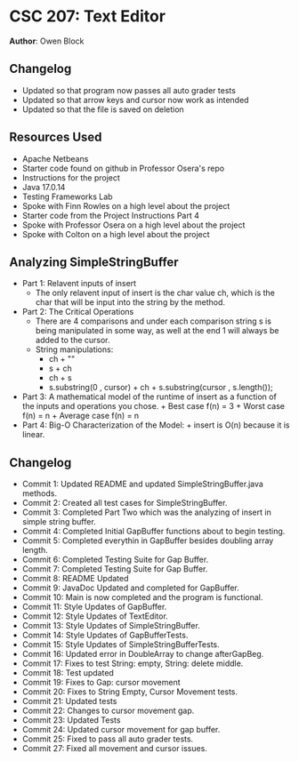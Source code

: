 # CSC 207: Text Editor

**Author**: Owen Block

## Changelog

+ Updated so that program now passes all auto grader tests
+ Updated so that arrow keys and cursor now work as intended
+ Updated so that the file is saved on deletion

## Resources Used

+ Apache Netbeans
+ Starter code found on github in Professor Osera's repo
+ Instructions for the project
+ Java 17.0.14
+ Testing Frameworks Lab
+ Spoke with Finn Rowles on a high level about the project
+ Starter code from the Project Instructions Part 4
+ Spoke with Professor Osera on a high level about the project
+ Spoke with Colton on a high level about the project

## Analyzing SimpleStringBuffer

+ Part 1: Relavent inputs of insert
    + The only relavent input of insert is the char value ch, which is the char
        that will be input into the string by the method.
+ Part 2: The Critical Operations
    + There are 4 comparisons and under each comparison string s is being manipulated
        in some way, as well at the end 1 will always be added to the cursor.
    + String manipulations:
        + ch + ""
        + s + ch
        + ch + s
        + s.substring(0 , cursor) + ch + s.substring(cursor , s.length());
+ Part 3: A mathematical model of the runtime of insert 
            as a function of the inputs and operations you chose.
        + Best case f(n) = 3
        + Worst case f(n) = n
        + Average case f(n) = n
+ Part 4: Big-O Characterization of the Model:
        + insert is O(n) because it is linear.

## Changelog

+ Commit 1: Updated README and updated SimpleStringBuffer.java methods.
+ Commit 2: Created all test cases for SimpleStringBuffer.
+ Commit 3: Completed Part Two which was the analyzing of insert in simple string buffer.
+ Commit 4: Completed Initial GapBuffer functions about to begin testing.
+ Commit 5: Completed everythin in GapBuffer besides doubling array length.
+ Commit 6: Completed Testing Suite for Gap Buffer.
+ Commit 7: Completed Testing Suite for Gap Buffer.
+ Commit 8: README Updated
+ Commit 9: JavaDoc Updated and completed for GapBuffer.
+ Commit 10: Main is now completed and the program is functional.
+ Commit 11: Style Updates of GapBuffer.
+ Commit 12: Style Updates of TextEditor.
+ Commit 13: Style Updates of SimpleStringBuffer.
+ Commit 14: Style Updates of GapBufferTests.
+ Commit 15: Style Updates of SimpleStringBufferTests.
+ Commit 16: Updated error in DoubleArray to change afterGapBeg.
+ Commit 17: Fixes to test String: empty, String: delete middle.
+ Commit 18: Test updated
+ Commit 19: Fixes to Gap: cursor movement
+ Commit 20: Fixes to String Empty, Cursor Movement tests.
+ Commit 21: Updated tests
+ Commit 22: Changes to cursor movement gap.
+ Commit 23: Updated Tests
+ Commit 24: Updated cursor movement for gap buffer.
+ Commit 25: Fixed to pass all auto grader tests.
+ Commit 27: Fixed all movement and cursor issues.

